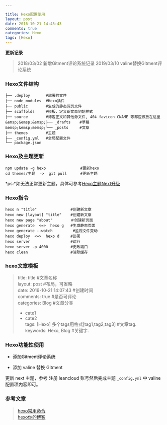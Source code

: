 ```yaml
---

title: Hexo配置使用
layout: post
date: 2016-10-21 14:45:43
comments: true
categories: Hexo
tags: [Hexo]
---
```


**更新记录**
>2018/03/02 新增Gitment评论系统记录
>2019/03/10 valine替换Gitment评论系统

### Hexo文件结构

```
├── .deploy       #部署的文件  
├── node_modules  #Hexo插件  
├── public        #生成的静态网页文件  
├── scaffolds     #模板，定义新文章初始样式  
├── source        #博客正文和其他源文件, 404 favicon CNAME 等都应该放在这里  
&emsp;&emsp;&emsp;├── _drafts    #草稿  
&emsp;&emsp;&emsp;└── _posts     #文章  
├── themes        #主题  
├── _config.yml   #全局配置文件  
└── package.json
```

###  Hexo及主题更新

```
npm update -g hexo　　            #更新hexo  
cd themes/主题  ->  git pull      #更新主题
```
*ps:*如无法正常更新主题，具体可参考[Hexo主题Next升级](http://yummylau.com/2018/03/02/Hexo_2018-03-02_Hexo%E4%B8%BB%E9%A2%98Next%E5%8D%87%E7%BA%A7/)

### Hexo指令

```
hexo n "title"               #创建新文章   
hexo new [layout] "title"    #创建新文章 
hexo new page "about"        ＃创建新页面
hexo generate  <=>  hexo g   #生成静态页面    
hexo generate --watch         #监视文件变动   
hexo deploy  <=>  hexo d     #部署  
hexo server                  #运行    
hexo server -p 4000          #更改端口    
hexo clean                   #清除缓存     
``` 

### hexo文章模板

>title: title                                 #文章名称    
>layout: post                                 #布局，可省略  
>date: 2016-10-21 14:07:43                    #创建时间   
>comments: true                               #是否可评论   
>categories: Blog                             #文章分类  
> - cate1  
> - cate2   
>tags: [Hexo] 多个tags用格式[tag1,tag2,tag3]    #文章tag.   
>keywords: Hexo, Blog                          #关键字. 


### Hexo功能性使用

* <del>添加Gitment评论系统<del> 

* 添加 valine 替换 Gitment

更新 next 主题，参考[](https://blog.csdn.net/blue_zy/article/details/79071414) 注册 leancloud 账号然后完成主题 `_config.yml` 中 valine 配置项内容即可。

### 参考文章 
>[hexo常用命令](http://springxiege.github.io/2016/07/14/hexo-command/)  
>[hexo你的博客](http://ibruce.info/2013/11/22/hexo-your-blog/?utm_source=tuicool&utm_medium=referral) 

